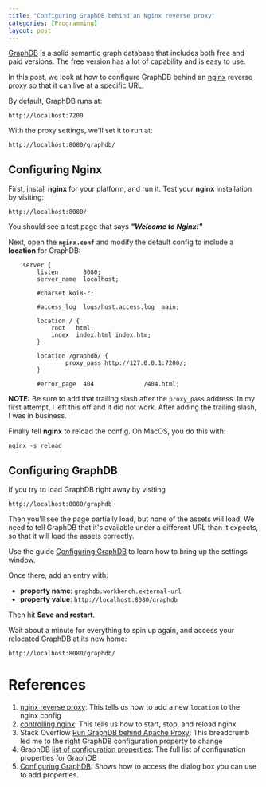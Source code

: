 ```yaml
---
title: "Configuring GraphDB behind an Nginx reverse proxy"
categories: [Programming]
layout: post
---
```


[GraphDB](http://graphdb.ontotext.com/) is a solid semantic graph database that includes both free and paid versions. The free version has a lot of capability and is easy to use.

In this post, we look at how to configure GraphDB behind an [nginx](https://www.nginx.com/) reverse proxy so that it can live at a specific URL.

By default, GraphDB runs at:
```
http://localhost:7200
```

With the proxy settings, we'll set it to run at:
```
http://localhost:8080/graphdb/
```

## Configuring Nginx
First, install **nginx** for your platform, and run it. Test your **nginx** installation by visiting:
```
http://localhost:8080/
```

You should see a test page that says _**"Welcome to Nginx!"**_

Next, open the **`nginx.conf`** and modify the default config to include a **location** for GraphDB:
```
    server {
        listen       8080;
        server_name  localhost;

        #charset koi8-r;

        #access_log  logs/host.access.log  main;

        location / {
            root   html;
            index  index.html index.htm;
        }

        location /graphdb/ {
                proxy_pass http://127.0.0.1:7200/;
        }

        #error_page  404              /404.html;
```

**NOTE:** Be sure to add that trailing slash after the `proxy_pass` address. In my first attempt, I left this off and it did not work. After adding the trailing slash, I was in business.

Finally tell **nginx** to reload the config. On MacOS, you do this with:
```
nginx -s reload
```

## Configuring GraphDB
If you try to load GraphDB right away by visiting
```
http://localhost:8080/graphdb
```

Then you'll see the page partially load, but none of the assets will load. We need to tell GraphDB that it's available under a different URL than it expects, so that it will load the assets correctly.

Use the guide [Configuring GraphDB](http://graphdb.ontotext.com/documentation/free/quick-start-guide.html#configuring-graphdb) to learn how to bring up the settings window.

Once there, add an entry with:
* **property name**: `graphdb.workbench.external-url`
* **property value**: `http://localhost:8080/graphdb`

Then hit **Save and restart**.

Wait about a minute for everything to spin up again, and access your relocated GraphDB at its new home:
```
http://localhost:8080/graphdb/
```

# References
1. [nginx reverse proxy](https://docs.nginx.com/nginx/admin-guide/web-server/reverse-proxy/#pass): This tells us how to add a new `location` to the nginx config
2. [controlling nginx](https://docs.nginx.com/nginx/admin-guide/basic-functionality/runtime-control/): This tells us how to start, stop, and reload nginx
3. Stack Overflow [Run GraphDB behind Apache Proxy](https://stackoverflow.com/a/61651318): This breadcrumb led me to the right GraphDB configuration property to change
4. GraphDB [list of configuration properties](http://graphdb.ontotext.com/documentation/standard/configuring-graphdb.html#list-of-configuration-properties): The full list of configuration properties for GraphDB
5. [Configuring GraphDB](http://graphdb.ontotext.com/documentation/free/quick-start-guide.html#configuring-graphdb): Shows how to access the dialog box you can use to add properties.
